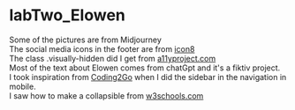 # labTwo_Elowen

Some of the pictures are from Midjourney </br>
The social media icons in the footer are from [icon8](https://icons8.com)</br>
The class .visually-hidden did I get from [a11yproject.com](https://www.a11yproject.com/posts/how-to-hide-content/)</br>
Most of the text about Elowen comes from chatGpt and it's a fiktiv project.</br>
I took inspiration from [Coding2Go](https://www.youtube.com/watch?v=U8smiWQ8Seg&t=55s) when I did the sidebar in the navigation in mobile.</br>
I saw how to make a collapsible from [w3schools.com](https://www.w3schools.com/howto/howto_js_collapsible.asp)
